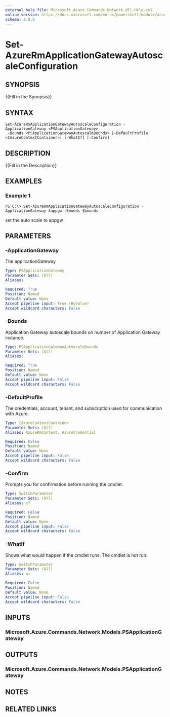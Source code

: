 ```yaml
---
external help file: Microsoft.Azure.Commands.Network.dll-Help.xml
online version: https://docs.microsoft.com/en-us/powershell/module/azurerm.network/set-azurermapplicationgatewayautoscaleconfiguration
schema: 2.0.0
---
```


# Set-AzureRmApplicationGatewayAutoscaleConfiguration

## SYNOPSIS
{{Fill in the Synopsis}}

## SYNTAX

```
Set-AzureRmApplicationGatewayAutoscaleConfiguration -ApplicationGateway <PSApplicationGateway>
 -Bounds <PSApplicationGatewayAutoscaleBounds> [-DefaultProfile <IAzureContextContainer>] [-WhatIf] [-Confirm]
```

## DESCRIPTION
{{Fill in the Description}}

## EXAMPLES

### Example 1
```
PS C:\> Set-AzureRmApplicationGatewayAutoscaleConfiguration -ApplicationGateway $appgw -Bounds $bounds
```

set the auto scale to appgw

## PARAMETERS

### -ApplicationGateway
The applicationGateway

```yaml
Type: PSApplicationGateway
Parameter Sets: (All)
Aliases: 

Required: True
Position: Named
Default value: None
Accept pipeline input: True (ByValue)
Accept wildcard characters: False
```

### -Bounds
Application Gateway autoscale bounds on number of Application Gateway instance.

```yaml
Type: PSApplicationGatewayAutoscaleBounds
Parameter Sets: (All)
Aliases: 

Required: True
Position: Named
Default value: None
Accept pipeline input: False
Accept wildcard characters: False
```

### -DefaultProfile
The credentials, account, tenant, and subscription used for communication with Azure.

```yaml
Type: IAzureContextContainer
Parameter Sets: (All)
Aliases: AzureRmContext, AzureCredential

Required: False
Position: Named
Default value: None
Accept pipeline input: False
Accept wildcard characters: False
```

### -Confirm
Prompts you for confirmation before running the cmdlet.

```yaml
Type: SwitchParameter
Parameter Sets: (All)
Aliases: cf

Required: False
Position: Named
Default value: None
Accept pipeline input: False
Accept wildcard characters: False
```

### -WhatIf
Shows what would happen if the cmdlet runs.
The cmdlet is not run.

```yaml
Type: SwitchParameter
Parameter Sets: (All)
Aliases: wi

Required: False
Position: Named
Default value: None
Accept pipeline input: False
Accept wildcard characters: False
```

## INPUTS

### Microsoft.Azure.Commands.Network.Models.PSApplicationGateway


## OUTPUTS

### Microsoft.Azure.Commands.Network.Models.PSApplicationGateway


## NOTES

## RELATED LINKS

